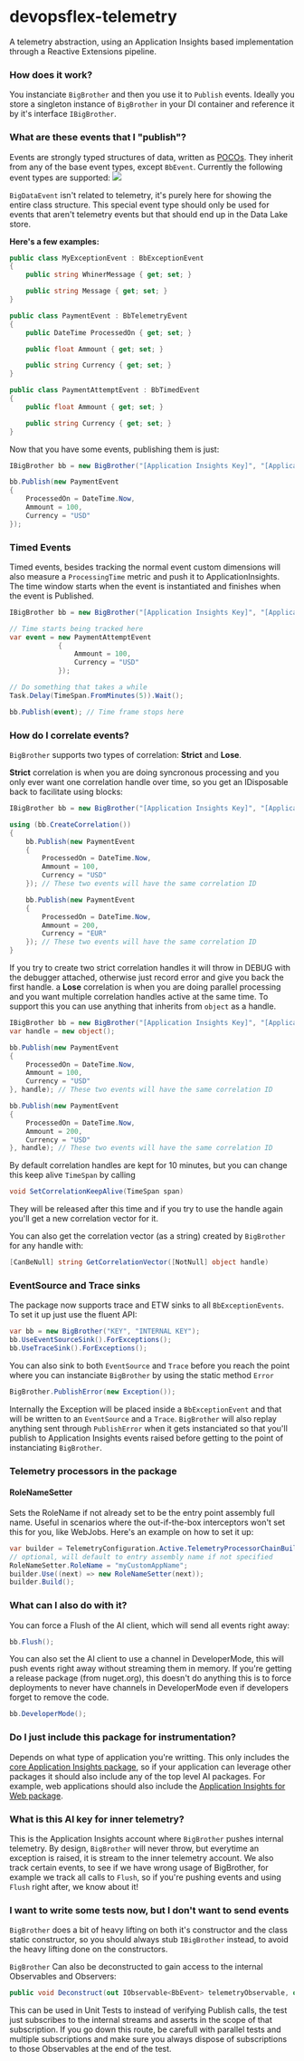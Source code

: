 # devopsflex-telemetry

A telemetry abstraction, using an Application Insights based implementation through a Reactive Extensions pipeline.

### How does it work?

You instanciate `BigBrother` and then you use it to `Publish` events.
Ideally you store a singleton instance of `BigBrother` in your DI container and reference it by
it's interface `IBigBrother`.

### What are these events that I "publish"?

Events are strongly typed structures of data, written as
[POCOs](https://en.wikipedia.org/wiki/Plain_Old_CLR_Object).
They inherit from any of the base event types, except `BbEvent`. Currently the following event types are supported:
![](docs/bb_events.png)

`BigDataEvent` isn't related to telemetry, it's purely here for showing the entire class structure. This special event type should only be used for events that aren't telemetry events but that should end up in the Data Lake store.

**Here's a few examples:**
```c#
public class MyExceptionEvent : BbExceptionEvent
{
    public string WhinerMessage { get; set; }

    public string Message { get; set; }
}

public class PaymentEvent : BbTelemetryEvent
{
    public DateTime ProcessedOn { get; set; }

    public float Ammount { get; set; }

    public string Currency { get; set; }
}

public class PaymentAttemptEvent : BbTimedEvent
{
    public float Ammount { get; set; }

    public string Currency { get; set; }
}
```

Now that you have some events, publishing them is just:
```c#
IBigBrother bb = new BigBrother("[Application Insights Key]", "[Application Insights Key - For inner telemetry]");

bb.Publish(new PaymentEvent
{
    ProcessedOn = DateTime.Now,
    Ammount = 100,
    Currency = "USD"
});
```

### Timed Events

Timed events, besides tracking the normal event custom dimensions will also measure a `ProcessingTime` metric and push it
to ApplicationInsights. The time window starts when the event is instantiated and finishes when the event is Published.

```c#
IBigBrother bb = new BigBrother("[Application Insights Key]", "[Application Insights Key - For inner telemetry]");

// Time starts being tracked here
var event = new PaymentAttemptEvent
            {
                Ammount = 100,
                Currency = "USD"
            });

// Do something that takes a while
Task.Delay(TimeSpan.FromMinutes(5)).Wait();

bb.Publish(event); // Time frame stops here
```

### How do I correlate events?

`BigBrother` supports two types of correlation: __Strict__ and __Lose__.

__Strict__ correlation is when you are doing syncronous processing and you only ever want
one correlation handle over time, so you get an IDisposable back to facilitate using blocks:
```C#
IBigBrother bb = new BigBrother("[Application Insights Key]", "[Application Insights Key - For inner telemetry]");

using (bb.CreateCorrelation())
{
    bb.Publish(new PaymentEvent
    {
        ProcessedOn = DateTime.Now,
        Ammount = 100,
        Currency = "USD"
    }); // These two events will have the same correlation ID

    bb.Publish(new PaymentEvent
    {
        ProcessedOn = DateTime.Now,
        Ammount = 200,
        Currency = "EUR"
    }); // These two events will have the same correlation ID
}
```
If you try to create two strict correlation handles it will throw in DEBUG with the debugger attached,
otherwise just record error and give you back the first handle.
a
__Lose__ correlation is when you are doing parallel processing and you want multiple correlation handles
active at the same time. To support this you can use anything that inherits from `object` as a handle.
```C#
IBigBrother bb = new BigBrother("[Application Insights Key]", "[Application Insights Key - For inner telemetry]");
var handle = new object();

bb.Publish(new PaymentEvent
{
    ProcessedOn = DateTime.Now,
    Ammount = 100,
    Currency = "USD"
}, handle); // These two events will have the same correlation ID

bb.Publish(new PaymentEvent
{
    ProcessedOn = DateTime.Now,
    Ammount = 200,
    Currency = "USD"
}, handle); // These two events will have the same correlation ID
```
By default correlation handles are kept for 10 minutes, but you can change this keep alive `TimeSpan` by calling
```C#
void SetCorrelationKeepAlive(TimeSpan span)
```
They will be released after this time and if you try to use the handle again you'll get a new correlation vector for it.

You can also get the correlation vector (as a string) created by `BigBrother` for any handle with:
```C#
[CanBeNull] string GetCorrelationVector([NotNull] object handle)
```

### EventSource and Trace sinks

The package now supports trace and ETW sinks to all `BbExceptionEvents`. To set it up just use the fluent API:
```c#
var bb = new BigBrother("KEY", "INTERNAL KEY");
bb.UseEventSourceSink().ForExceptions();
bb.UseTraceSink().ForExceptions();
```

You can also sink to both `EventSource` and `Trace` before you reach the point where you can instanciate `BigBrother`
by using the static method `Error`

```c#
BigBrother.PublishError(new Exception());
```

Internally the Exception will be placed inside a `BbExceptionEvent` and that will be written to an `EventSource`
and a `Trace`. `BigBrother` will also replay anything sent through `PublishError` when it gets instanciated
so that you'll publish to Application Insights events raised before getting to the point of instanciating
`BigBrother`.

### Telemetry processors in the package

#### RoleNameSetter
Sets the RoleName if not already set to be the entry point assembly full name.
Useful in scenarios where the out-if-the-box interceptors won't set this for you, like
WebJobs. Here's an example on how to set it up:
```c#
var builder = TelemetryConfiguration.Active.TelemetryProcessorChainBuilder;
// optional, will default to entry assembly name if not specified
RoleNameSetter.RoleName = "myCustomAppName";
builder.Use((next) => new RoleNameSetter(next));
builder.Build();
```

### What can I also do with it?

You can force a Flush of the AI client, which will send all events right away:
```c#
bb.Flush();
```

You can also set the AI client to use a channel in DeveloperMode, this will push events right away
without streaming them in memory. If you're getting a release package (from nuget.org), this doesn't do anything
this is to force deployments to never have channels in DeveloperMode even if developers forget to remove the code.
```c#
bb.DeveloperMode();
```

### Do I just include this package for instrumentation?

Depends on what type of application you're writting. This only includes the
[core Application Insights package](https://www.nuget.org/packages/Microsoft.ApplicationInsights/),
so if your application can leverage other packages it should also include any of the top level AI packages.
For example, web applications should also include the
[Application Insights for Web package](https://www.nuget.org/packages/Microsoft.ApplicationInsights.Web/).

### What is this AI key for inner telemetry?

This is the Application Insights account where `BigBrother` pushes internal telemetry.
By design, `BigBrother` will never throw, but everytime an exception is raised,
it is stream to the inner telemetry account.
We also track certain events, to see if we have wrong usage of BigBrother,
for example we track all calls to `Flush`, so if you're pushing events and using `Flush` right after,
we know about it!

### I want to write some tests now, but I don't want to send events

`BigBrother` does a bit of heavy lifting on both it's constructor and the class static constructor,
so you should always stub `IBigBrother` instead, to avoid the heavy lifting done on the constructors.

`BigBrother` Can also be deconstructed to gain access to the internal Observables and Observers:
```c#
public void Deconstruct(out IObservable<BbEvent> telemetryObservable, out IObserver<BbEvent> telemetryObserver, out IObservable<BbEvent> internalObservable)
```

This can be used in Unit Tests to instead of verifying Publish calls, the test just subscribes to the internal streams
and asserts in the scope of that subscription. If you go down this route, be carefull with parallel tests and multiple
subscriptions and make sure you always dispose of subscriptions to those Observables at the end of the test.
